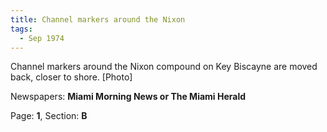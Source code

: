 ```yaml
---  
title: Channel markers around the Nixon  
tags:  
  - Sep 1974  
---  
```

  
Channel markers around the Nixon compound on Key Biscayne are moved back, closer to shore. [Photo]  
  
Newspapers: **Miami Morning News or The Miami Herald**  
  
Page: **1**, Section: **B** 
